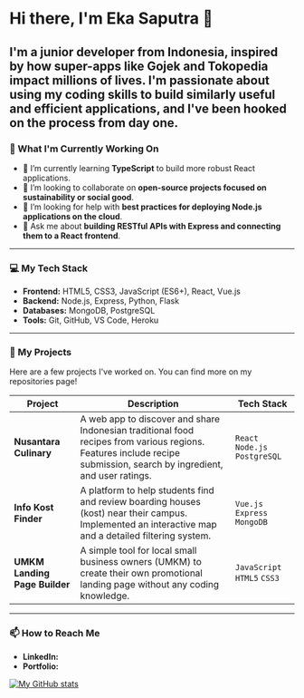# Hi there, I'm Eka Saputra 👋

I'm a junior developer from Indonesia, inspired by how super-apps like Gojek and Tokopedia impact millions of lives. I'm passionate about using my coding skills to build similarly useful and efficient applications, and I've been hooked on the process from day one.
---

### 🚀 What I'm Currently Working On

* 🌱 I’m currently learning **TypeScript** to build more robust React applications.
* 👯 I’m looking to collaborate on **open-source projects focused on sustainability or social good**.
* 🤔 I’m looking for help with **best practices for deploying Node.js applications on the cloud**.
* 💬 Ask me about **building RESTful APIs with Express and connecting them to a React frontend**.

---

### 💻 My Tech Stack

* **Frontend:** HTML5, CSS3, JavaScript (ES6+), React, Vue.js
* **Backend:** Node.js, Express, Python, Flask
* **Databases:** MongoDB, PostgreSQL
* **Tools:** Git, GitHub, VS Code, Heroku

---

### 🔧 My Projects

Here are a few projects I've worked on. You can find more on my repositories page!

| Project | Description | Tech Stack |
|---|---|---|
| **Nusantara Culinary** | A web app to discover and share Indonesian traditional food recipes from various regions. Features include recipe submission, search by ingredient, and user ratings. | `React` `Node.js` `PostgreSQL` |
| **Info Kost Finder** | A platform to help students find and review boarding houses (kost) near their campus. Implemented an interactive map and a detailed filtering system. | `Vue.js` `Express` `MongoDB` |
| **UMKM Landing Page Builder** | A simple tool for local small business owners (UMKM) to create their own promotional landing page without any coding knowledge. | `JavaScript` `HTML5` `CSS3` |

---

### 📫 How to Reach Me

* **LinkedIn:** 
* **Portfolio:** 

[![My GitHub stats](https://github-readme-stats.vercel.app/api?username=ekasaputra-cyber&show_icons=true&theme=radical)](https://github.com/anuraghazra/github-readme-stats)
